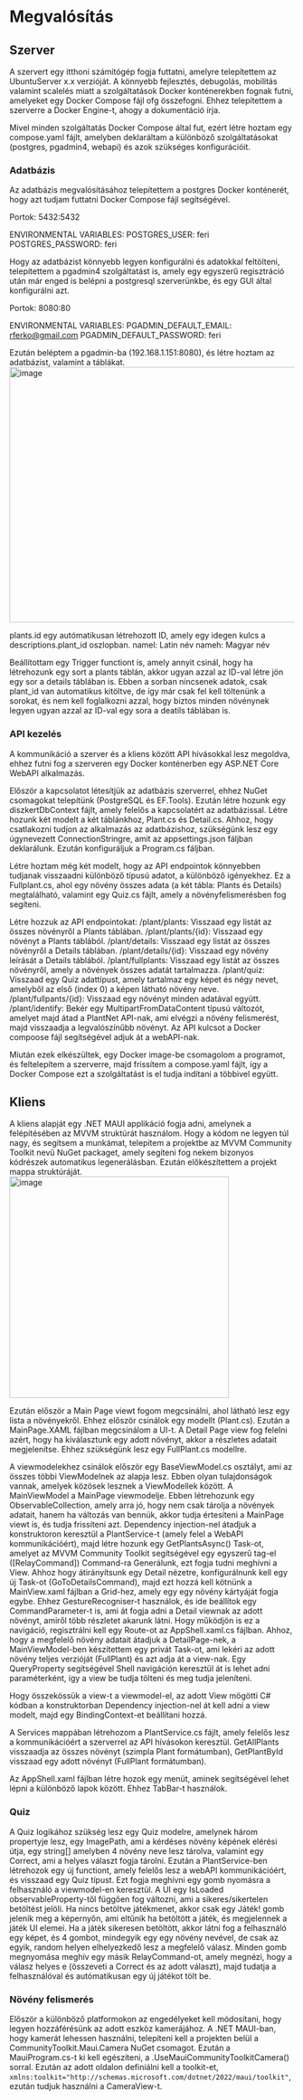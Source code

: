 # Megvalósítás
## Szerver
A szervert egy itthoni számítógép fogja futtatni, amelyre telepítettem az UbuntuServer x.x verzióját.
A könnyebb fejlesztés, debugolás, mobilitás valamint scalelés miatt a szolgáltatások Docker konténerekben fognak futni, amelyeket egy Docker Compose fájl ofg összefogni. Ehhez telepítettem a szerverre a Docker Engine-t, ahogy a dokumentáció írja.

Mivel minden szolgáltatás Docker Compose által fut, ezért létre hoztam egy compose.yaml fájlt, amelyben deklaráltam a különböző szolgáltatásokat (postgres, pgadmin4, webapi) és azok szükséges konfigurációit.
### Adatbázis
Az adatbázis megvalósításához telepítettem a postgres Docker konténerét, hogy azt tudjam futtatni Docker Compose fájl segítségével.

Portok: 5432:5432

ENVIRONMENTAL VARIABLES:
POSTGRES_USER: feri
POSTGRES_PASSWORD: feri

Hogy az adatbázist könnyebb legyen konfigurálni és adatokkal feltölteni, telepítettem a pgadmin4 szolgáltatást is, amely egy egyszerű regisztráció után már enged is belépni a postgresql szerverünkbe, és egy GUI által konfigurálni azt.

Portok: 8080:80

ENVIRONMENTAL VARIABLES:
PGADMIN_DEFAULT_EMAIL: rferko@gmail.com
PGADMIN_DEFAULT_PASSWORD: feri

Ezután beléptem a pgadmin-ba (192.168.1.151:8080), és létre hoztam az adatbázist, valamint a táblákat.
<img width="644" height="452" alt="image" src="https://github.com/user-attachments/assets/ba8a42c1-b250-4ca7-ad77-4460883f77bc" />

plants.id egy autómatikusan létrehozott ID, amely egy idegen kulcs a descriptions.plant_id oszlopban.
namel: Latin név
nameh: Magyar név

Beállítottam egy Trigger functiont is, amely annyit csinál, hogy ha létrehozunk egy sort a plants táblán, akkor ugyan azzal az ID-val létre jön egy sor a details táblában is. Ebben a sorban nincsenek adatok, csak plant_id van automatikus kitöltve, de így már csak fel kell töltenünk a sorokat, és nem kell foglalkozni azzal, hogy biztos minden növénynek legyen ugyan azzal az ID-val egy sora a deatils táblában is.

### API kezelés
A kommunikáció a szerver és a kliens között API hívásokkal lesz megoldva, ehhez futni fog a szerveren egy Docker konténerben egy ASP.NET Core WebAPI alkalmazás.

Először a kapcsolatot létesítjük az adatbázis szerverrel, ehhez NuGet csomagokat telepítünk (PostgreSQL és EF.Tools). Ezután létre hozunk egy diszkertDbContext fájlt, amely felelős a kapcsolatért az adatbázissal. Létre hozunk két modelt a két táblánkhoz, Plant.cs és Detail.cs. Ahhoz, hogy csatlakozni tudjon az alkalmazás az adatbázishoz, szükségünk lesz egy úgynevezett ConnectionStringre, amit az appsettings.json fáljban deklarálunk. Ezután konfiguráljuk a Program.cs fáljban. 

Létre hoztam még két modelt, hogy az API endpointok könnyebben tudjanak visszaadni különböző típusú adatot, a különböző igényekhez. Ez a Fullplant.cs, ahol egy növény összes adata (a két tábla: Plants és Details) megtalálható, valamint egy Quiz.cs fájlt, amely a növényfelismerésben fog segíteni.

Létre hozzuk az API endpointokat:
/plant/plants: Visszaad egy listát az összes növényről a Plants táblában.
/plant/plants/{id}: Visszaad egy növényt a Plants táblából.
/plant/details: Visszaad egy listát az összes növényről a Details táblában.
/plant/details/{id}: Visszaad egy növény leírását a Details táblából.
/plant/fullplants: Visszaad egy listát az összes növényről, amely a növények összes adatát tartalmazza.
/plant/quiz: Visszaad egy Quiz adattípust, amely tartalmaz egy képet és négy nevet, amelyből az első (index 0) a képen látható növény neve.
/plant/fullpants/{id}: Visszaad egy növényt minden adatával együtt.
/plant/identify: Bekér egy MultipartFromDataContent típusú változót, amelyet majd átad a PlantNet API-nak, ami elvégzi a növény felismerést, majd visszaadja a legvalószínűbb növényt. Az API kulcsot a Docker compoose fájl segítségével adjuk át a webAPI-nak.

Miután ezek elkészültek, egy Docker image-be csomagolom a programot, és feltelepítem a szerverre, majd frissítem a compose.yaml fájlt, így a Docker Compose ezt a szolgáltatást is el tudja indítani a többivel együtt.

## Kliens
A kliens alapját egy .NET MAUI applikáció fogja adni, amelynek a felépítésében az MVVM struktúrát használom. Hogy a kódom ne legyen túl nagy, és segítsem a munkámat, telepítem a projektbe az MVVM Community Toolkit nevű NuGet packaget, amely segíteni fog nekem bizonyos kódrészek automatikus legenerálásban. Ezután előkészítettem a projekt mappa struktúráját.
<img width="388" height="392" alt="image" src="https://github.com/user-attachments/assets/0c48ee03-6f5c-4784-b1f8-5f21cc51e88e" />

Ezután először a Main Page viewt fogom megcsinálni, ahol látható lesz egy lista a növényekről. Ehhez először csinálok egy modellt (Plant.cs). Ezután a MainPage.XAML fájlban megcsinálom a UI-t.
A Detail Page view fog felelni azért, hogy ha kiválasztunk egy adott növényt, akkor a részletes adatait megjelenítse. Ehhez szükségünk lesz egy FullPlant.cs modellre.

A viewmodelekhez csinálok először egy BaseViewModel.cs osztályt, ami az összes többi ViewModelnek az alapja lesz. Ebben olyan tulajdonságok vannak, amelyek közösek lesznek a ViewModellek között. 
A MainViewModel a MainPage viewmodelje. Ebben létrehozunk egy ObservableCollection, amely arra jó, hogy nem csak tárolja a növények adatait, hanem ha változás van bennük, akkor tudja értesíteni a MainPage viewt is, és tudja frissíteni azt. Dependency injection-nel átadjuk a konstruktoron keresztül a PlantService-t (amely felel a WebAPI kommunikációért), majd létre hozunk egy GetPlantsAsync() Task-ot, amelyet az MVVM Community Toolkit segítségével egy egyszerű tag-el ([RelayCommand]) Command-ra Generálunk, ezt fogja tudni meghívni a View.
Ahhoz hogy átirányítsunk egy Detail nézetre, konfigurálnunk kell egy új Task-ot (GoToDetailsCommand), majd ezt hozzá kell kötnünk a MainView.xaml fájlban a Grid-hez, amely egy egy növény kártyáját fogja egybe. Ehhez GestureRecogniser-t használok, és ide beállítok egy CommandParameter-t is, ami át fogja adni a Detail viewnak az adott növényt, amiről több részletet akarunk látni. Hogy működjön is ez a navigáció, regisztrálni kell egy Route-ot az AppShell.xaml.cs fájlban. Ahhoz, hogy a megfelelő növény adatait átadjuk a DetailPage-nek, a MainViewModel-ben készítettem egy privát Task-ot, ami lekéri az adott növény teljes verzióját (FullPlant) és azt adja át a view-nak. Egy QueryProperty segítségével Shell navigáción keresztül át is lehet adni paraméterként, így a view be tudja tölteni és meg tudja jeleníteni.

Hogy összekössük a view-t a viewmodel-el, az adott View mögötti C# kódban a konstruktorban Dependency injection-nel át kell adni a view modelt, majd egy BindingContext-et beállítani hozzá.

A Services mappában létrehozom a PlantService.cs fájlt, amely felelős lesz a kommunikációért a szerverrel az API hívásokon keresztül.
GetAllPlants visszaadja az összes növényt (szimpla Plant formátumban), GetPlantById visszaad egy adott növényt (FullPlant formátumban).

Az AppShell.xaml fájlban létre hozok egy menüt, aminek segítségével lehet lépni a különböző lapok között. Ehhez TabBar-t használok.
### Quiz
A Quiz logikához szükség lesz egy Quiz modelre, amelynek három propertyje lesz, egy ImagePath, ami a kérdéses növény képének elérési útja, egy string[] amelyben 4 növény neve lesz tárolva, valamint egy Correct, ami a helyes választ fogja tárolni. Ezután a PlantService-ben létrehozok egy új functiont, amely felelős lesz a webAPI kommunikációért, és visszaad egy Quiz típust. Ezt fogja meghívni egy gomb nyomásra a felhasználó a viewmodel-en keresztül. A UI egy IsLoaded observableProperty-től függően fog változni, ami a sikeres/sikertelen betöltést jelöli. Ha nincs betöltve játékmenet, akkor csak egy Játék! gomb jelenik meg a képernyőn, ami eltűnik ha betöltött a játék, és megjelennek a játék UI elemei. Ha a játék sikeresen betöltött, akkor látni fog a felhasználó egy képet, és 4 gombot, mindegyik egy egy növény nevével, de csak az egyik, random helyen elhelyezkedő lesz a megfelelő válasz. Minden gomb megnyomása meghív egy másik RelayCommand-ot, amely megnézi, hogy a válasz helyes e (összeveti a Correct és az adott választ), majd tudatja a felhasználóval és autómatikusan egy új játékot tölt be.

### Növény felismerés
Először a különböző platformokon az engedélyeket kell módosítani, hogy legyen hozzáférésünk az adott eszköz kamerájához.
A .NET MAUI-ban, hogy kamerát lehessen használni, telepíteni kell a projekten belül a CommunityToolkit.Maui.Camera NuGet csomagot. Ezután a MauiProgram.cs-t ki kell egészíteni, a .UseMauiCommunityToolkitCamera() sorral. Ezután az adott oldalon definiálni kell a toolkit-et, `xmlns:toolkit="http://schemas.microsoft.com/dotnet/2022/maui/toolkit"`, ezután tudjuk használni a CameraView-t. 
